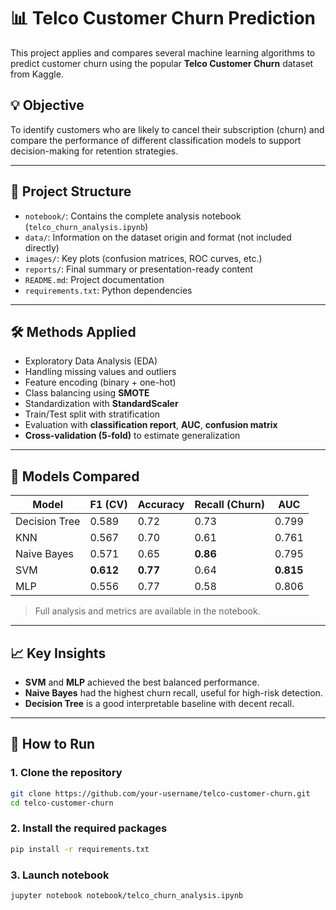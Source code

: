 # 📊 Telco Customer Churn Prediction

This project applies and compares several machine learning algorithms to predict customer churn using the popular **Telco Customer Churn** dataset from Kaggle.

## 💡 Objective

To identify customers who are likely to cancel their subscription (churn) and compare the performance of different classification models to support decision-making for retention strategies.

---

## 📁 Project Structure

- `notebook/`: Contains the complete analysis notebook (`telco_churn_analysis.ipynb`)
- `data/`: Information on the dataset origin and format (not included directly)
- `images/`: Key plots (confusion matrices, ROC curves, etc.)
- `reports/`: Final summary or presentation-ready content
- `README.md`: Project documentation
- `requirements.txt`: Python dependencies

---

## 🛠️ Methods Applied

- Exploratory Data Analysis (EDA)
- Handling missing values and outliers
- Feature encoding (binary + one-hot)
- Class balancing using **SMOTE**
- Standardization with **StandardScaler**
- Train/Test split with stratification
- Evaluation with **classification report**, **AUC**, **confusion matrix**
- **Cross-validation (5-fold)** to estimate generalization

---

## 🤖 Models Compared

| Model           | F1 (CV) | Accuracy | Recall (Churn) | AUC    |
|----------------|---------|----------|----------------|--------|
| Decision Tree  | 0.589   | 0.72     | 0.73           | 0.799  |
| KNN            | 0.567   | 0.70     | 0.61           | 0.761  |
| Naive Bayes    | 0.571   | 0.65     | **0.86**       | 0.795  |
| SVM            | **0.612** | **0.77** | 0.64           | **0.815** |
| MLP            | 0.556   | 0.77     | 0.58           | 0.806  |

> Full analysis and metrics are available in the notebook.

---

## 📈 Key Insights

- **SVM** and **MLP** achieved the best balanced performance.
- **Naive Bayes** had the highest churn recall, useful for high-risk detection.
- **Decision Tree** is a good interpretable baseline with decent recall.

---

## 🚀 How to Run

### 1. Clone the repository
```bash
git clone https://github.com/your-username/telco-customer-churn.git
cd telco-customer-churn
```
### 2. Install the required packages
```bash
pip install -r requirements.txt
```
### 3. Launch notebook
```bash
jupyter notebook notebook/telco_churn_analysis.ipynb
```
